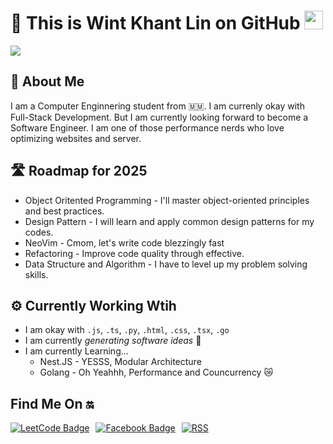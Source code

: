 # 💫 This is Wint Khant Lin on GitHub <img src="https://media.giphy.com/media/fYSnHlufseco8Fh93Z/giphy.gif" width="30">

![](https://komarev.com/ghpvc/?username=happer64bit)

## 🤔 About Me

I am a Computer Enginnering student from 🇲🇲. I am currenly okay with Full-Stack Development. But I am currently looking forward to become a Software Engineer. I am one of those performance nerds who love optimizing websites and server.

## 🛣️ Roadmap for 2025

* Object Oritented Programming - I'll master object-oriented principles and best practices.
* Design Pattern - I will learn and apply common design patterns for my codes.
* NeoVim - Cmom, let's write code blezzingly fast
* Refactoring - Improve code quality through effective.
* Data Structure and Algorithm - I have to level up my problem solving skills.

## ⚙️ Currently Working Wtih

* I am okay with `.js`, `.ts`, `.py`, `.html`, `.css`, `.tsx`, `.go`
* I am currently _generating software ideas_ 🔨
* I am currently Learning...
  * Nest.JS - YESSS, Modular Architecture
  * Golang - Oh Yeahhh, Performance and Councurrency 😿

## Find Me On 🔛

<div style="display: flex; align-items: center; gap: 10px;">
  <a href="https://leetcode.com/u/happer64bit/"><img src="https://img.shields.io/badge/LeetCode-000000?style=for-the-badge&logo=LeetCode&logoColor=#d16c06" alt="LeetCode Badge"></a>
  <a href="https://facebook.com/wintkhantlin" target="_blank"><img src="https://img.shields.io/badge/Facebook-%231877F2.svg?style=for-the-badge&logo=Facebook&logoColor=white" alt="Facebook Badge"></a>
 <a href="https://wintkhantlin.vercel.app/rss.xml"><img src="https://img.shields.io/badge/rss-F88900?style=for-the-badge&logo=rss&logoColor=white" alt="RSS"/></a>
</div>
